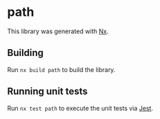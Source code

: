# path

This library was generated with [Nx](https://nx.dev).

## Building

Run `nx build path` to build the library.

## Running unit tests

Run `nx test path` to execute the unit tests via [Jest](https://jestjs.io).
